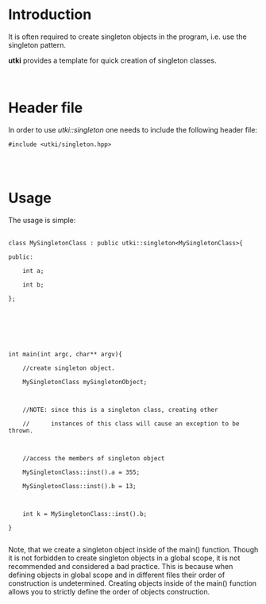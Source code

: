 # Introduction #

It is often required to create singleton objects in the program, i.e. use the singleton pattern.

**utki** provides a template for quick creation of singleton classes.



<br>
<h1>Header file</h1>
In order to use <i>utki::singleton</i> one needs to include the following header file:<br>
<pre><code>#include &lt;utki/singleton.hpp&gt;<br>
</code></pre>



<br>
<h1>Usage</h1>
The usage is simple:<br>
<br>
<pre><code>class MySingletonClass : public utki::singleton&lt;MySingletonClass&gt;{<br>
public:<br>
    int a;<br>
    int b;<br>
};<br>
<br>
<br>
<br>
int main(int argc, char** argv){<br>
    //create singleton object.<br>
    MySingletonClass mySingletonObject;<br>
<br>
    //NOTE: since this is a singleton class, creating other<br>
    //      instances of this class will cause an exception to be thrown.<br>
<br>
    //access the members of singleton object<br>
    MySingletonClass::inst().a = 355;<br>
    MySingletonClass::inst().b = 13;<br>
<br>
    int k = MySingletonClass::inst().b;<br>
}<br>
</code></pre>

Note, that we create a singleton object inside of the main() function. Though it is not forbidden to create singleton objects in a global scope, it is not recommended and considered a bad practice. This is because when defining objects in global scope and in different files their order of construction is undetermined. Creating objects inside of the main() function allows you to strictly define the order of objects construction.
